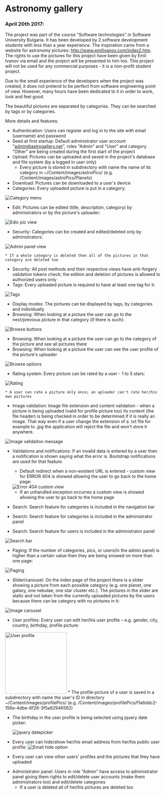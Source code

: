 # Astronomy gallery

### April 20th 2017:

The project was part of the course "Software technologies" in Software University Bulgaria. It has been developed by 2 software development students with less than a year experience. The inspiration came from a website for astronomy pictures: <a href="http://www.emilivanov.com/index2.htm" target="_blank">http://www.emilivanov.com/index2.htm</a>. The rights to use the pictures for this project have been given by Emil Ivanov via email and the project will be presented to him too. This project will not be used for any commercial purposes - it is a non-profit student project.

Due to the small experience of the developers when the project was created, it does not pretend to be perfect from software engineering point of view. However, many hours have been dedicated to it in order to work, look and feel good.

The beautiful pictures are separated by categories. They can be searched by tags or by categories.

More details and features:

- Authentication: Users can register and log in to the site with email (username) and password
- Seed at first startup: Default administrator user account "admin@astrogallery.net", roles "Admin" and "User" and category "Other" are being created during the first start of the project 
- Upload: Pictures can be uploaded and saved in the project's database and file system (by a logged in user only)
	* Every picture is stored in subdirectory with name the name of its category in ~/Content/images/astroPics/ (e.g. /Content/images/astroPics/Planets)
- Download: Pictures can be downloaded to a user's device
- Categories: Every uploaded picture is put in a category:
<img src="https://raw.githubusercontent.com/SoftwareFans/AstroPhotoGallery/master/RepoPics/categories.jpg" alt="Category menu"/>

- Edit: Pictures can be edited (title, description, category) by administrators or by the picture's uploader:
<img src="https://raw.githubusercontent.com/SoftwareFans/AstroPhotoGallery/master/RepoPics/edit.JPG" alt="Edic pic view"/>

- Security: Categories can be created and edited/deleted only by administrators:
<img src="https://raw.githubusercontent.com/SoftwareFans/AstroPhotoGallery/master/RepoPics/category%20edit%20admin.JPG" alt="Admin panel view"/>

	* If a whole category is deleted then all of the pictures in that category are deleted too
- Security: All post methods and their respective views have anti-forgery validation tokens check; the edition and deletion of pictures is allowed to authorized users only
- Tags: Every uploaded picture is required to have at least one tag for it:
<img src="https://raw.githubusercontent.com/SoftwareFans/AstroPhotoGallery/master/RepoPics/tags.JPG" alt="Tags"/>

- Display modes: The pictures can be displayed by tags, by categories and individually
- Browsing: When looking at a picture the user can go to the next/previous picture in that category (if there is such):
<img src="https://raw.githubusercontent.com/SoftwareFans/AstroPhotoGallery/master/RepoPics/browsing%20next%20prev.JPG" alt="Browse buttons"/>

- Browsing: When looking at a picture the user can go to the category of the picture and see all pictures there
- Browsing: When looking at a picture the user can see the user profile of the picture's uploader
<img src="https://raw.githubusercontent.com/SoftwareFans/AstroPhotoGallery/master/RepoPics/browsing%20category%20uploader.JPG" alt="Browse options"/>

- Rating system: Every picture can be rated by a user - 1 to 5 stars:
<img src="https://raw.githubusercontent.com/SoftwareFans/AstroPhotoGallery/master/RepoPics/rating.JPG" alt="Rating"/>

	* A user can rate a picture only once; an uploader can't rate her/his own pictures
- Image validation: Image file extension and content validation - when a picture is being uploaded (valid for profile picture too) its content (the file header) is being checked in order to be determined if it is really an image. That way even if a user change the extension of a .txt file for example to .jpg the application will reject the file and won't store it anywhere.
<img src="https://raw.githubusercontent.com/SoftwareFans/AstroPhotoGallery/master/RepoPics/pic%20validation.JPG" alt="Image validaiton message"/>

- Validations and notifications: If an invalid data is entered by a user then a notification is shown saying what the error is. Bootstrap notifications are used for that feature.
	* Default redirect when a non-existent URL is entered - custom view for ERROR 404 is showed allowing the user to go back to the home page:
	<img src="https://raw.githubusercontent.com/SoftwareFans/AstroPhotoGallery/master/RepoPics/error404%20custom%20view.JPG" alt="Error 404 custom view"/>
	
	* If an unhandled exception occurres a custom view is showed allowing the user to go back to the home page
- Search: Search feature for categories is included in the navigation bar 
- Search: Search feature for categories is included in the administrator panel 
- Search: Search feature for users is included in the administrator panel
<img src="https://raw.githubusercontent.com/SoftwareFans/AstroPhotoGallery/master/RepoPics/search.JPG" alt="Search bar"/>

- Paging: If the number of categories, pics, or users(in the admin panel) is higher than a certain value then they are being snowed on more than one page:
<img src="https://raw.githubusercontent.com/SoftwareFans/AstroPhotoGallery/master/RepoPics/paging.JPG" alt="Paging"/>

- Slider/carousel: On the index page of the project there is a slider showing a picture from each possible category (e.g. one planet, one galaxy, one nebulae, one star cluster etc.). The pictures in the slider are static and not taken from the currently uploaded pictures by the users because there can be category with no pictures in it:
<img src="https://raw.githubusercontent.com/SoftwareFans/AstroPhotoGallery/master/RepoPics/slider.JPG" alt="Image carousel"/>

- User profiles: Every user can edit her/his user profile – e.g. gender, city, country, birthday, profile picture:
<img src="https://raw.githubusercontent.com/SoftwareFans/AstroPhotoGallery/master/RepoPics/profile.JPG" alt="User profile" width="200"/>
* The profile picture of a user is saved in a subdirectory with name the user's ID in directory ~/Content/images/profilePics/ (e.g. /Content/images/profilePics/f1a6ddc2-156e-4dbe-8f28-3f5a62946562)

* The birthday in the user profile is being selected using jquery date picker:

	<img src="https://raw.githubusercontent.com/SoftwareFans/AstroPhotoGallery/master/RepoPics/birthday%20date%20picker.JPG" alt="jquery datepicker" align="middle"/>
	
* Every user can hide/show her/his email address from her/his public user profile:
	<img src="https://raw.githubusercontent.com/SoftwareFans/AstroPhotoGallery/master/RepoPics/email.JPG" alt="Email hide option"/>
	
* Every user can view other users' profiles and the pictures that they have uploaded
- Administrator panel: Users in role "Admin" have access to administrator panel giving them rights to edit/delete user accounts (make them administrators too) and edit/delete categories
	* If a user is deleted all of her/his pictures are deleted too



